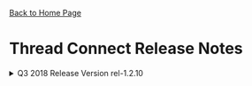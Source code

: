 [Back to Home Page](../README.md#welcome-to-thread-connect)

# Thread Connect Release Notes

<details><summary>Q3 2018 Release Version rel-1.2.10</summary>

TC-Mapper Version 1.0.0

ThreadConnnectMapper processor enables users to create data transformations between source and target schema elements visually. Internally these transformations are used to transform incoming Source data to its corresponding Target format. 

Mapper Release Features 
* Supports XML to XML and JSON to JSON transformations.
* Import Source and Target schema files (either .xml or .json) based on its type (XML/JSON).
* Option to edit the loaded schema files.
* XML/JSON syntax validation of the loaded schema files (Error highlight).
* Display the loaded schema files of Source and Target as Mappable tree. 
* Supports 1:1 visual mapping from Source to Target.
* User can delete all the mappings on clicking Reset and individual mapping on double click.
* Generates XSLT and JOLT SPEC based on the visual mapping.
* Generated transformation transforms incoming XML/JSON data internally.


SAP Connector Version 1.0.0

SAP connectors are used to communicate with SAP systems using IDOCs and BAPIs.

BAPI processor supports:		
* Connection to SAP system using SAP Connector library
* Discovery of BAPIs using wildcard character search.
* Import of Metadata, request and response profile, for selected BAPI.
* Ability to download the BAPI metadata.
* Execution of BAPIs in SAP system.
* Reprocessing of flow files when there is a connection timeout.
* Output format of BAPI response as XML or JSON.

IDOC processor supports:
* Receive IDOCs from SAP system configured in the SAP processor.
* Add IDOC control headers to the ThreadConnect Attributes
* Output IDOC received from SAP in XML or JSON format.
* IDOC Packaging- receive packaged IDOCs from SAP system and process them as separate flow-files in Thread Connect.
* Post IDOCs to SAP system configured in the processor
* Ability to update control headers using dynamic processor property, and ThreadConnect Attributes in case of Post IDOC.
* Reprocessing of flow files when there is a connection timeout for Post IDOC.
* Error Handling for general exceptions related to ThreadConnect Attributes.
* IDOC Packaging receive packaged IDOCs from the upstream process flow in Thread connect and process the IDOCs in packages to SAP system.

Salesforce Connector Version 1.0.0

Salesforce GET Operation Connector is used to perform Query action against a specific Salesforce record type or object (Account, Opportunity, Contact, etc). The Connector returns zero-to-many object record documents from a single Query request based on zero or more filters applied to the SOQL Query.

Connector Release Features 
* Connection to any native Salesforce application, including Sales Cloud and Service Cloud or Force.com
* Direct insert of SOQL query with one or more filters.
* Identify and fetch soft-deleted records from Salesforce.
* Support for batching object records fetched from Salesforce. Batching size is limited from 200 to 2000 object records.
* Limit on maximum number of object records to return from Salesforce. 
* Bulk API enablement to efficiently query large data sets and reduce the number of API requests. A bulk query can retrieve up to 15GB of data. This enablement mode can be use when more than 10,000 records are to be fetched.
* PK (primary key) Chunking support which can split bulk queries into chunks. Each chunk is processed as a separate batch with chunkSize configurable from a connector or automatically done by connector. 


Oracle Connector Version 1.0.0

Oracle Adapters are used to perform operations on different integration interface types by connecting to Oracle DB, Oracle AQ Streams and Oracle E-Business Suite through JDBC. Integration interface types include executing action call stored procedures and functions, enqueuing and dequeuing messages from the AQ stream.
AQ Features
* Connection to Oracle AQ Streams with the help of JDBC.
* Enqueue and Dequeue of AQ messages with ADT payload to or from the AQ queue.
* Retrieval of metadata information of AQ queue .
* Support for registering new subscribers to the event. 
* AQ messages can now be sent to intended recipients during enqueue operation.
* Polling mechanism which polls the AQ queue for messages.
* Dequeue conditions which can help consumers to dequeue messages faster.
* Message priorities and identifiers can be set which can help dequeuing agent to dequeue messages faster.
* Threshold limit can be set for while dequeuing payloads beyond which messages are not dequeued. 

E-Business Suite features
* Connection to Oracle DB and Oracle E-Business Suite with the help of JDBC.
* Execution of action call Oracle PLSQL Stored Procedures and Functions as defined in Oracle Integration Repository PLSQL interfaces.
* Capability to handle request in XML/JSON format for executing action call stored procedures and functions.
* Reprocessing of failed execution with configurable retry count.
* Provides functionality to search and select procedures and also help retrieving metadata information of procedures. The term procedure used here is to mean both stored procedures and functions.
* Supports wide range of Oracle data types.

Oracle8i Connector Version 1.0.0

Oracle8i Connection Service is a modification to Apache DBCP Connection Pool for connection to Oracle 8i databases.
Oracle8i Release Features		
* Connection to Oracle8i databases with fix connection pool size 
* Isolates Oracle8i driver and doesn't register it at system classloader level 
* Upgrade from TC 1.1 to support on TC 1.5

EC-TC Integration (Connecting to the data sources from another network (on-premise) )
 
* EC Agent executable is readily available for Thread Connect.
* EC Controller Service is accessible from main menu Main Menu > Controller Settings > Enterprise Connect.
* EC Agent can be easily configured in Client and server modes, will be enabled or disabled.
* Multiple EC Clients and Multiple EC Servers can be configured.
* All configured EC Agents can be seen on the EC controller service.
* Examples connectors that can be used with EC are – Postgres, Oracle, RabbitMQ, Sftp, SSH etc – Anything that requires a native TCP connection
 
Prerequisite: Enterprise Connect Predix Service - EC Gateway are setup and ready to use.


</details>
